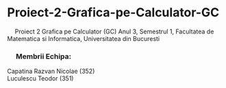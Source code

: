 # Proiect-2-Grafica-pe-Calculator-GC
&emsp; Proiect 2 Grafica pe Calculator (GC) Anul 3, Semestrul 1, Facultatea de Matematica si Informatica, Universitatea din Bucuresti

### &emsp; Membrii Echipa: <br/>
Capatina Razvan Nicolae ($352$) <br/> 
Luculescu Teodor ($351$) <br/>

<br/>
<br/>
<br/>

